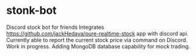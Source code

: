 # stonk-bot
Discord stock bot for friends
Integrates https://github.com/jackHedaya/pure-realtime-stock app with discord api.
Currently able to report the current stock price via command on Discord.
Work in progress. Adding MongoDB database capability for mock trading.
